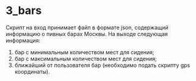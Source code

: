 # 3_bars
Скрипт на вход принимает файл в формате json, содержащий информацию о пивных 
барах Москвы. На выходе следующая информация: 
1) бар с минимальным количеством мест для сидения;
2) бар с максимальным количеством мест для сидения;
3) ближайший от пользователя бар (необходимо подать скрипту gps координаты).